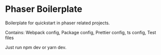 # Phaser Boilerplate
Boilerplate for quickstart in phaser related projects.

Contains:
Webpack config,
Package config,
Prettier config,
ts config,
Test files

Just run npm dev or yarn dev.
